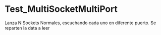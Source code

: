 # Test_MultiSocketMultiPort
Lanza N Sockets Normales, escuchando cada uno en diferente puerto. Se reparten la data a leer
